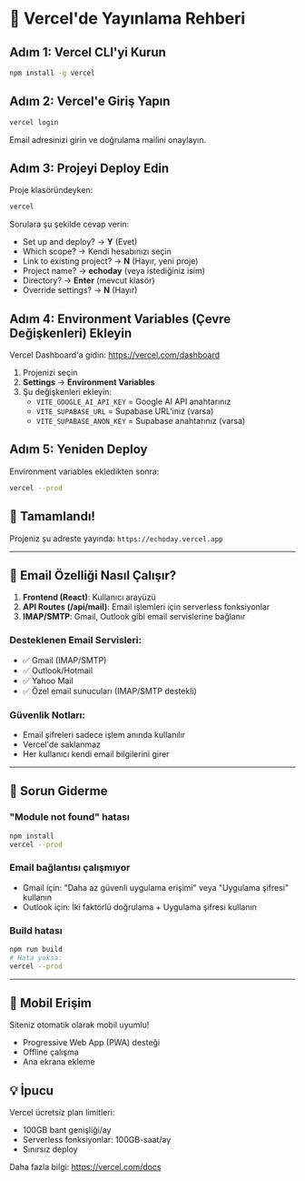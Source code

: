 # 🚀 Vercel'de Yayınlama Rehberi

## Adım 1: Vercel CLI'yi Kurun
```bash
npm install -g vercel
```

## Adım 2: Vercel'e Giriş Yapın
```bash
vercel login
```
Email adresinizi girin ve doğrulama mailini onaylayın.

## Adım 3: Projeyi Deploy Edin
Proje klasöründeyken:
```bash
vercel
```

Sorulara şu şekilde cevap verin:
- Set up and deploy? → **Y** (Evet)
- Which scope? → Kendi hesabınızı seçin
- Link to existing project? → **N** (Hayır, yeni proje)
- Project name? → **echoday** (veya istediğiniz isim)
- Directory? → **Enter** (mevcut klasör)
- Override settings? → **N** (Hayır)

## Adım 4: Environment Variables (Çevre Değişkenleri) Ekleyin

Vercel Dashboard'a gidin: https://vercel.com/dashboard

1. Projenizi seçin
2. **Settings** → **Environment Variables**
3. Şu değişkenleri ekleyin:
   - `VITE_GOOGLE_AI_API_KEY` = Google AI API anahtarınız
   - `VITE_SUPABASE_URL` = Supabase URL'iniz (varsa)
   - `VITE_SUPABASE_ANON_KEY` = Supabase anahtarınız (varsa)

## Adım 5: Yeniden Deploy
Environment variables ekledikten sonra:
```bash
vercel --prod
```

## 🎉 Tamamlandı!
Projeniz şu adreste yayında:
`https://echoday.vercel.app`

---

## 📧 Email Özelliği Nasıl Çalışır?

1. **Frontend (React)**: Kullanıcı arayüzü
2. **API Routes (/api/mail)**: Email işlemleri için serverless fonksiyonlar
3. **IMAP/SMTP**: Gmail, Outlook gibi email servislerine bağlanır

### Desteklenen Email Servisleri:
- ✅ Gmail (IMAP/SMTP)
- ✅ Outlook/Hotmail
- ✅ Yahoo Mail
- ✅ Özel email sunucuları (IMAP/SMTP destekli)

### Güvenlik Notları:
- Email şifreleri sadece işlem anında kullanılır
- Vercel'de saklanmaz
- Her kullanıcı kendi email bilgilerini girer

---

## 🔧 Sorun Giderme

### "Module not found" hatası
```bash
npm install
vercel --prod
```

### Email bağlantısı çalışmıyor
- Gmail için: "Daha az güvenli uygulama erişimi" veya "Uygulama şifresi" kullanın
- Outlook için: İki faktörlü doğrulama + Uygulama şifresi kullanın

### Build hatası
```bash
npm run build
# Hata yoksa:
vercel --prod
```

---

## 📱 Mobil Erişim
Siteniz otomatik olarak mobil uyumlu!
- Progressive Web App (PWA) desteği
- Offline çalışma
- Ana ekrana ekleme

## 💡 İpucu
Vercel ücretsiz plan limitleri:
- 100GB bant genişliği/ay
- Serverless fonksiyonlar: 100GB-saat/ay
- Sınırsız deploy

Daha fazla bilgi: https://vercel.com/docs